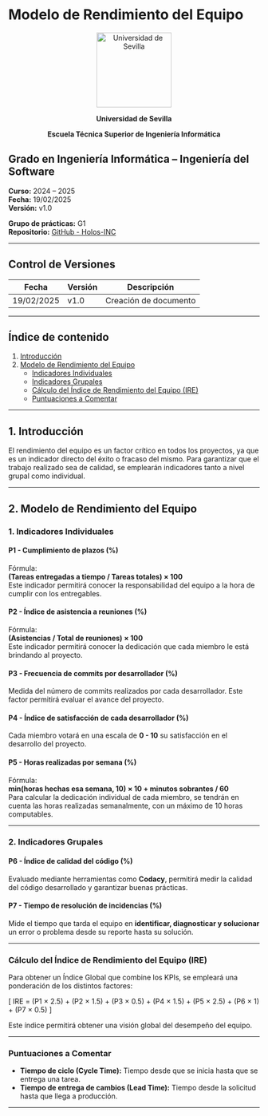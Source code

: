 # Modelo de Rendimiento del Equipo

<p align="center">
  <img src="/img/universidad-de-sevilla-logo.png" alt="Universidad de Sevilla" width="150"/>
</p>
<p align="center">
  <strong>Universidad de Sevilla</strong>
</p>
<p align="center">
  <strong>Escuela Técnica Superior de Ingeniería Informática</strong>  
</p>


## Grado en Ingeniería Informática – Ingeniería del Software

**Curso:** 2024 – 2025  
**Fecha:** 19/02/2025  
**Versión:** v1.0  

**Grupo de prácticas:** G1  
**Repositorio:** [GitHub - Holos-INC](https://github.com/Holos-INC)

---


## Control de Versiones

| Fecha       | Versión | Descripción           |
|------------|---------|-----------------------|
| 19/02/2025 | v1.0    | Creación de documento |

---

## Índice de contenido
1. [Introducción](#1-introducción)
2. [Modelo de Rendimiento del Equipo](#2-modelo-de-rendimiento-del-equipo)
   - [Indicadores Individuales](#1-indicadores-individuales)
   - [Indicadores Grupales](#2-indicadores-grupales)
   - [Cálculo del Índice de Rendimiento del Equipo (IRE)](#cálculo-del-índice-de-rendimiento-del-equipo-ire)
   - [Puntuaciones a Comentar](#puntuaciones-a-comentar)

---

## 1. Introducción
El rendimiento del equipo es un factor crítico en todos los proyectos, ya que es un indicador directo del éxito o fracaso del mismo. Para garantizar que el trabajo realizado sea de calidad, se emplearán indicadores tanto a nivel grupal como individual.

---

## 2. Modelo de Rendimiento del Equipo

### 1. Indicadores Individuales

#### **P1 - Cumplimiento de plazos (%)**
Fórmula:  
**(Tareas entregadas a tiempo / Tareas totales) × 100**  
Este indicador permitirá conocer la responsabilidad del equipo a la hora de cumplir con los entregables.

#### **P2 - Índice de asistencia a reuniones (%)**
Fórmula:  
**(Asistencias / Total de reuniones) × 100**  
Este indicador permitirá conocer la dedicación que cada miembro le está brindando al proyecto.

#### **P3 - Frecuencia de commits por desarrollador (%)**
Medida del número de commits realizados por cada desarrollador. Este factor permitirá evaluar el avance del proyecto.

#### **P4 - Índice de satisfacción de cada desarrollador (%)**
Cada miembro votará en una escala de **0 - 10** su satisfacción en el desarrollo del proyecto.

#### **P5 - Horas realizadas por semana (%)**
Fórmula:  
**min(horas hechas esa semana, 10) × 10 + minutos sobrantes / 60**  
Para calcular la dedicación individual de cada miembro, se tendrán en cuenta las horas realizadas semanalmente, con un máximo de 10 horas computables.

---

### 2. Indicadores Grupales

#### **P6 - Índice de calidad del código (%)**
Evaluado mediante herramientas como **Codacy**, permitirá medir la calidad del código desarrollado y garantizar buenas prácticas.

#### **P7 - Tiempo de resolución de incidencias (%)**
Mide el tiempo que tarda el equipo en **identificar, diagnosticar y solucionar** un error o problema desde su reporte hasta su solución.

---

### Cálculo del Índice de Rendimiento del Equipo (IRE)

Para obtener un Índice Global que combine los KPIs, se empleará una ponderación de los distintos factores:

\[ IRE = (P1 × 2.5) + (P2 × 1.5) + (P3 × 0.5) + (P4 × 1.5) + (P5 × 2.5) + (P6 × 1) + (P7 × 0.5) \]

Este índice permitirá obtener una visión global del desempeño del equipo.

---

### Puntuaciones a Comentar

- **Tiempo de ciclo (Cycle Time):** Tiempo desde que se inicia hasta que se entrega una tarea.
- **Tiempo de entrega de cambios (Lead Time):** Tiempo desde la solicitud hasta que llega a producción.

---

